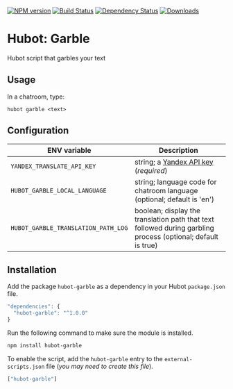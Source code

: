 [![NPM version](http://img.shields.io/npm/v/hubot-garble.svg?style=flat)](https://www.npmjs.org/package/hubot-garble)
[![Build Status](http://img.shields.io/travis/okize/hubot-garble.svg?style=flat)](https://travis-ci.org/okize/hubot-garble)
[![Dependency Status](http://img.shields.io/david/okize/hubot-garble.svg?style=flat)](https://david-dm.org/okize/hubot-garble)
[![Downloads](http://img.shields.io/npm/dm/hubot-garble.svg?style=flat)](https://www.npmjs.org/package/hubot-garble)

# Hubot: Garble

Hubot script that garbles your text

## Usage

In a chatroom, type:

    hubot garble <text>

## Configuration

ENV variable | Description
--- | ---
``YANDEX_TRANSLATE_API_KEY`` | string; a [Yandex API key](https://tech.yandex.com/keys/get/?service=trnsl) (*required*)
``HUBOT_GARBLE_LOCAL_LANGUAGE`` | string; language code for chatroom language (optional; default is 'en')
``HUBOT_GARBLE_TRANSLATION_PATH_LOG`` | boolean; display the translation path that text followed during garbling process (optional; default is true)

## Installation

Add the package `hubot-garble` as a dependency in your Hubot `package.json` file.

```javascript
"dependencies": {
  "hubot-garble": "^1.0.0"
}
```

Run the following command to make sure the module is installed.

```bash
npm install hubot-garble
```

To enable the script, add the `hubot-garble` entry to the `external-scripts.json` file (_you may need to create this file_).

```javascript
["hubot-garble"]
```
